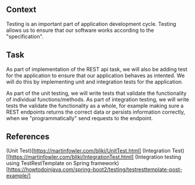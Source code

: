 ## Context
Testing is an important part of application development cycle. Testing allows us to ensure that our software works according to the "specification".

## Task
As part of implementation of the REST api task, we will also be adding test for the application to ensure that our application behaves as intented. 
We will do this by implementing unit and integration tests for the application.

As part of the unit testing, we will write tests that validate the functionality of individual functions/methods.
As part of integration testing, we will write tests the validate the functionality as a whole, for example making sure a REST endpoints returns the correct data or persists information correctly, when we "programmatically" send requests to the endpoint.

## References
(Unit Test)[https://martinfowler.com/bliki/UnitTest.html]
(Integration Test)[[https://martinfowler.com/bliki/IntegrationTest.html]
(Integration testing using TestRestTemplate on Spring framework)[https://howtodoinjava.com/spring-boot2/testing/testresttemplate-post-example/]
